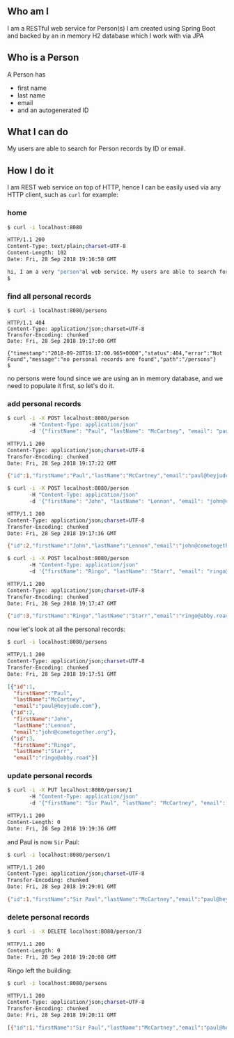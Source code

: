 ## Who am I

I am a RESTful web service for Person(s)
I am created using Spring Boot and backed by an in memory H2 database which I work with via JPA

## Who is a Person

A Person has

* first name
* last name
* email
* and an autogenerated ID

## What I can do

My users are able to search for Person records by ID or email.

## How I do it

I am REST web service on top of HTTP, hence I can be easily used via any HTTP client, such as `curl` for example:

### home

```bash
$ curl -i localhost:8080

HTTP/1.1 200
Content-Type: text/plain;charset=UTF-8
Content-Length: 102
Date: Fri, 28 Sep 2018 19:16:58 GMT

hi, I am a very "person"al web service. My users are able to search for Person records by ID or email.
$
```

### find all personal records

```
$ curl -i localhost:8080/persons

HTTP/1.1 404
Content-Type: application/json;charset=UTF-8
Transfer-Encoding: chunked
Date: Fri, 28 Sep 2018 19:17:00 GMT

{"timestamp":"2018-09-28T19:17:00.965+0000","status":404,"error":"Not Found","message":"no personal records are found","path":"/persons"}
$
```

no persons were found since we are using an in memory database, and we need to populate it first, so let's do it.

### add personal records

```bash
$ curl -i -X POST localhost:8080/person
       -H "Content-Type: application/json"
       -d '{"firstName": "Paul", "lastName": "McCartney", "email": "paul@heyjude.com"}'

HTTP/1.1 200
Content-Type: application/json;charset=UTF-8
Transfer-Encoding: chunked
Date: Fri, 28 Sep 2018 19:17:22 GMT

{"id":1,"firstName":"Paul","lastName":"McCartney","email":"paul@heyjude.com"}
```

```bash
$ curl -i -X POST localhost:8080/person
       -H "Content-Type: application/json"
       -d '{"firstName": "John", "lastName": "Lennon", "email": "john@cometogether.org"}'

HTTP/1.1 200
Content-Type: application/json;charset=UTF-8
Transfer-Encoding: chunked
Date: Fri, 28 Sep 2018 19:17:36 GMT

{"id":2,"firstName":"John","lastName":"Lennon","email":"john@cometogether.org"}
```

```bash
$ curl -i -X POST localhost:8080/person
       -H "Content-Type: application/json"
       -d '{"firstName": "Ringo", "lastName": "Starr", "email": "ringo@abby.road"}'

HTTP/1.1 200
Content-Type: application/json;charset=UTF-8
Transfer-Encoding: chunked
Date: Fri, 28 Sep 2018 19:17:47 GMT

{"id":3,"firstName":"Ringo","lastName":"Starr","email":"ringo@abby.road"}
```

now let's look at all the personal records:

```bash
$ curl -i localhost:8080/persons

HTTP/1.1 200
Content-Type: application/json;charset=UTF-8
Transfer-Encoding: chunked
Date: Fri, 28 Sep 2018 19:17:51 GMT
```

```json
[{"id":1,
  "firstName":"Paul",
  "lastName":"McCartney",
  "email":"paul@heyjude.com"},
 {"id":2,
  "firstName":"John",
  "lastName":"Lennon",
  "email":"john@cometogether.org"},
 {"id":3,
  "firstName":"Ringo",
  "lastName":"Starr",
  "email":"ringo@abby.road"}]
```

### update personal records

```bash
$ curl -i -X PUT localhost:8080/person/1
       -H "Content-Type: application/json"
       -d '{"firstName": "Sir Paul", "lastName": "McCartney", "email": "paul@heyjude.com"}'

HTTP/1.1 200
Content-Length: 0
Date: Fri, 28 Sep 2018 19:19:36 GMT
```

and Paul is now `Sir` Paul:

```bash
$ curl -i localhost:8080/person/1

HTTP/1.1 200
Content-Type: application/json;charset=UTF-8
Transfer-Encoding: chunked
Date: Fri, 28 Sep 2018 19:29:01 GMT

{"id":1,"firstName":"Sir Paul","lastName":"McCartney","email":"paul@heyjude.com"}
```

### delete personal records

```bash
$ curl -i -X DELETE localhost:8080/person/3

HTTP/1.1 200
Content-Length: 0
Date: Fri, 28 Sep 2018 19:20:08 GMT
```

Ringo left the building:

```bash
$ curl -i localhost:8080/persons

HTTP/1.1 200
Content-Type: application/json;charset=UTF-8
Transfer-Encoding: chunked
Date: Fri, 28 Sep 2018 19:20:11 GMT

[{"id":1,"firstName":"Sir Paul","lastName":"McCartney","email":"paul@heyjude.com"},{"id":2,"firstName":"John","lastName":"Lennon","email":"john@cometogether.org"}]%
```
